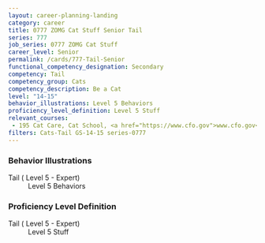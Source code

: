 ```yaml
---
layout: career-planning-landing
category: career
title: 0777 ZOMG Cat Stuff Senior Tail
series: 777
job_series: 0777 ZOMG Cat Stuff
career_level: Senior
permalink: /cards/777-Tail-Senior
functional_competency_designation: Secondary
competency: Tail
competency_group: Cats
competency_description: Be a Cat
level: "14-15"
behavior_illustrations: Level 5 Behaviors
proficiency_level_definition: Level 5 Stuff
relevant_courses: 
 - 195 Cat Care, Cat School, <a href="https://www.cfo.gov">www.cfo.gov</a>
filters: Cats-Tail GS-14-15 series-0777
---
```


<div class="desktop:grid-col-6 margin-y-205">
  <div class="border-top-05 bg-white padding-2 shadow-5 height-full members-hover border-1px border-gray-30 border-top-orange radius-lg">
    <h3>Behavior Illustrations</h3>
    <dl class="text-base"><dt>Tail ( Level 5 - Expert)</dt><dd>Level 5 Behaviors</dd></dl>
  </div>
</div>
<div class="desktop:grid-col-6 margin-y-205">
  <div class="border-top-05 bg-white padding-2 shadow-5 height-full members-hover border-1px border-gray-30 border-top-orange radius-lg">
    <h3>Proficiency Level Definition</h3>
    <dl class="text-base"><dt>Tail ( Level 5 - Expert)</dt><dd>Level 5 Stuff</dd></dl>
  </div>
</div>